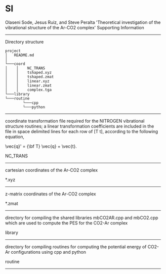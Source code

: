 # SI

Olaseni Sode, Jesus Ruiz, and Steve Peralta 'Theoretical investigation of the vibrational structure of the Ar-CO2 complex' 
Supporting Information

--------------------------------------------------------------------------------

Directory structure

```
project
│   README.md
│
└───coord
│    │    NC_TRANS
│    │    tshaped.xyz
│    │    tshaped.zmat
│    │    linear.xyz
│    │    linear.zmat
│    │    complex.tga
└───library
└───routine 
        └───cpp
        └───python
```

--------------------------------------------------------------------------------

coordinate transformation file required for the NITROGEN vibrational
structure routines; a linear transformation coefficients are included in 
the file in space delimited lines for each row of [T t], according to the 
following equation,

\vec{q}' = {\bf T} \vec{q} + \vec{t}.

NC_TRANS

--------------------------------------------------------------------------------

cartesian coordinates of the Ar-CO2 complex

*.xyz

--------------------------------------------------------------------------------

z-matrix coordinates of the Ar-CO2 complex

*.zmat

--------------------------------------------------------------------------------

directory for compiling the shared libraries mbCO2AR.cpp and mbCO2.cpp which are 
used to compute the PES for the CO2-Ar complex

library

--------------------------------------------------------------------------------

directory for compiling routines for computing the potential energy of CO2-Ar
configurations using cpp and python

routine

--------------------------------------------------------------------------------

